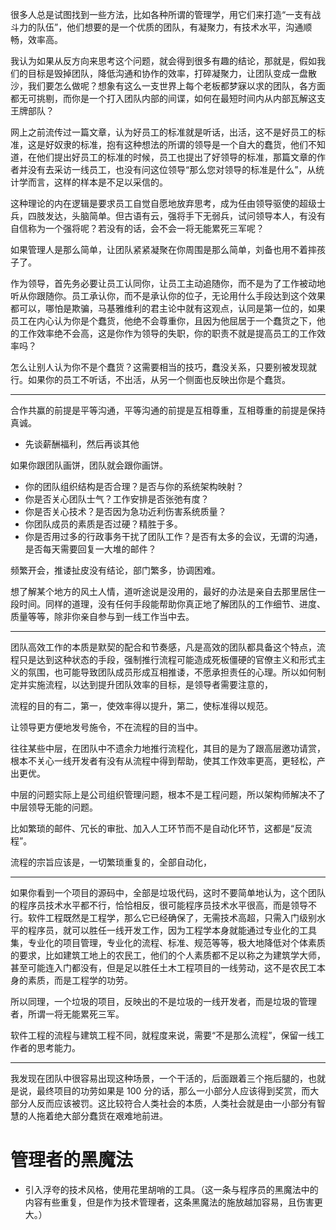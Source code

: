很多人总是试图找到一些方法，比如各种所谓的管理学，用它们来打造“一支有战斗力的队伍”，他们想要的是一个优质的团队，有凝聚力，有技术水平，沟通顺畅，效率高。

我认为如果从反方向来思考这个问题，就会得到很多有趣的结论，那就是，假如我们的目标是毁掉团队，降低沟通和协作的效率，打碎凝聚力，让团队变成一盘散沙，我们要怎么做呢？想象有这么一支世界上每个老板都梦寐以求的团队，各方面都无可挑剔，而你是一个打入团队内部的间谍，如何在最短时间内从内部瓦解这支王牌部队？

网上之前流传过一篇文章，认为好员工的标准就是听话，出活，这不是好员工的标准，这是好奴隶的标准，抱有这种想法的所谓的领导是一个自大的蠢货，他们不知道，在他们提出好员工的标准的时候，员工也提出了好领导的标准，那篇文章的作者并没有去采访一线员工，也没有问这位领导“那么您对领导的标准是什么”，从统计学而言，这样的样本是不足以采信的。

这种理论的内在逻辑是要求员工自觉自愿地放弃思考，成为任由领导驱使的超级士兵，四肢发达，头脑简单。但古语有云，强将手下无弱兵，试问领导本人，有没有自信称为一个强将呢？若没有的话，会不会一将无能累死三军呢？

如果管理人是那么简单，让团队紧紧凝聚在你周围是那么简单，刘备也用不着摔孩子了。

作为领导，首先务必要让员工认同你，让员工主动追随你，而不是为了工作被动地听从你跟随你。员工承认你，而不是承认你的位子，无论用什么手段达到这个效果都可以，哪怕是欺骗，马基雅维利的君主论中就有这观点，认同是第一位的，如果员工在内心认为你是个蠢货，他绝不会尊重你，且因为他屈居于一个蠢货之下，他的工作效率绝不会高，这是你作为领导的失职，你的职责不就是提高员工的工作效率吗？

怎么让别人认为你不是个蠢货？这需要相当的技巧，蠢没关系，只要别被发现就行。如果你的员工不听话，不出活，从另一个侧面也反映出你是个蠢货。

---

合作共赢的前提是平等沟通，平等沟通的前提是互相尊重，互相尊重的前提是保持真诚。

- 先谈薪酬福利，然后再谈其他

如果你跟团队画饼，团队就会跟你画饼。

- 你的团队组织结构是否合理？是否与你的系统架构映射？
- 你是否关心团队士气？工作安排是否张弛有度？
- 你是否关心技术？是否因为急功近利伤害系统质量？
- 你团队成员的素质是否过硬？精胜于多。
- 你是否用过多的行政事务干扰了团队工作？是否有太多的会议，无谓的沟通，是否每天需要回复一大堆的邮件？

频繁开会，推诿扯皮没有结论，部门繁多，协调困难。

想了解某个地方的风土人情，道听途说是没用的，最好的办法是亲自去那里居住一段时间。同样的道理，没有任何手段能帮助你真正地了解团队的工作细节、进度、质量等等，除非你亲自参与到一线工作当中去。

---

团队高效工作的本质是默契的配合和节奏感，凡是高效的团队都具备这个特点，流程只是达到这种状态的手段，强制推行流程可能造成死板僵硬的官僚主义和形式主义的氛围，也可能导致团队成员形成互相推诿，不愿承担责任的心理。所以如何制定并实施流程，以达到提升团队效率的目标，是领导者需要注意的，

流程的目的有二，第一，使效率得以提升，第二，使标准得以规范。

让领导更方便地发号施令，不在流程的目的当中。

往往某些中层，在团队中不遗余力地推行流程化，其目的是为了跟高层邀功请赏，根本不关心一线开发者有没有从流程中得到帮助，使其工作效率更高，更轻松，产出更优。

中层的问题实际上是公司组织管理问题，根本不是工程问题，所以架构师解决不了中层领导无能的问题。

比如繁琐的邮件、冗长的审批、加入人工环节而不是自动化环节，这都是“反流程”。

流程的宗旨应该是，一切繁琐重复的，全部自动化，

---

如果你看到一个项目的源码中，全部是垃圾代码，这时不要简单地认为，这个团队的程序员技术水平都不行，恰恰相反，很可能程序员技术水平很高，而是领导不行。软件工程既然是工程学，那么它已经确保了，无需技术高超，只需入门级别水平的程序员，就可以胜任一线开发工作，因为工程学本身就能通过专业化的工具集，专业化的项目管理，专业化的流程、标准、规范等等，极大地降低对个体素质的要求，比如建筑工地上的农民工，他们的个人素质都不足以称之为建筑学大师，甚至可能连入门都没有，但是足以胜任土木工程项目的一线劳动，这不是农民工本身的素质，而是工程学的功劳。

所以同理，一个垃圾的项目，反映出的不是垃圾的一线开发者，而是垃圾的管理者，所谓一将无能累死三军。

软件工程的流程与建筑工程不同，就程度来说，需要“不是那么流程”，保留一线工作者的思考能力。

---

我发现在团队中很容易出现这种场景，一个干活的，后面跟着三个拖后腿的，也就是说，最终项目的功劳如果是 100 分的话，那么一小部分人应该得到奖赏，而大部分人反而应该被罚。这比较符合人类社会的本质，人类社会就是由一小部分有智慧的人拖着绝大部分蠢货在艰难地前进。

# 管理者的黑魔法

- 引入浮夸的技术风格，使用花里胡哨的工具。（这一条与程序员的黑魔法中的内容有些重复，但是作为技术管理者，这条黑魔法的施放越加容易，且伤害更大。）
